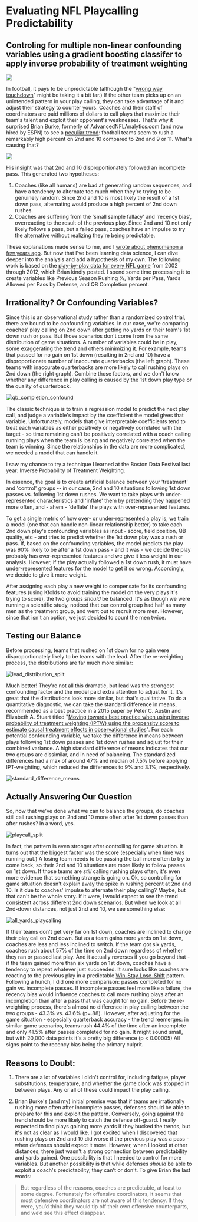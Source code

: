# Evaluating NFL Playcalling Predictability 

## Controling for multiple non-linear confounding variables using a gradient boosting classifer to apply inverse probability of treatment weighting

![](data/Bill_Belichik.jpeg)

In football, it pays to be unpredictable (although the "[wrong way touchdown](https://www.youtube.com/watch?v=l1UZy7SSdDI)" might be taking it a bit far.) If the other team picks up on an unintended pattern in your play calling, they can take advantage of it and adjust their strategy to counter yours. Coaches and their staff of coordinators are paid millions of dollars to call plays that maximize their team's talent and exploit their opponent's weaknesses. That's why it surprised Brian Burke, formerly of AdvancedNFLAnalytics.com (and now hired by ESPN) to see a [peculiar trend](http://archive.advancedfootballanalytics.com/2008/09/predictability-on-2nd-and-10.html): football teams seem to rush a remarkably high percent on 2nd and 10 compared to 2nd and 9 or 11. What's causing that? 

![](data/spike_in_rush_percent.png) 

His insight was that 2nd and 10 disproportionately followed an incomplete pass. This generated two hypotheses:

1.  Coaches (like all humans) are bad at generating random sequences, and have a tendency to alternate too much when they're trying to be genuinely random. Since 2nd and 10 is most likely the result of a 1st down pass, alternating would produce a high percent of 2nd down rushes.
2.  Coaches are suffering from the 'small sample fallacy' and 'recency bias', overreacting to the result of the previous play. Since 2nd and 10 not only likely follows a pass, but a failed pass, coaches have an impulse to try the alternative without realizing they're being predictable.

These explanations made sense to me, and I [wrote about phenomenon a few years ago](https://measureofdoubt.com/2011/06/15/game-theory-and-football-how-irrationality-affects-play-calling/). But now that I've been learning data science, I can dive deeper into the analysis and add a hypothesis of my own. The following work is based on the [play-by-play data for every NFL game](http://archive.advancedfootballanalytics.com/2010/04/play-by-play-data.html) from 2002 through 2012, which Brian kindly posted. I spend some time processing it to create variables like Previous Season Rushing %, Yards per Pass, Yards Allowed per Pass by Defense, and QB Completion percent.

## Irrationality? Or Confounding Variables?

Since this is an observational study rather than a randomized control trial, there are bound to be confounding variables. In our case, we're comparing coaches' play calling on 2nd down after getting no yards on their team's 1st down rush or pass. But those scenarios don't come from the same distribution of game situations. A number of variables could be in play, some exaggerating the trend and others minimizing it. For example, teams that passed for no gain on 1st down (resulting in 2nd and 10) have a disproportionate number of inaccurate quarterbacks (the left graph). These teams with inaccurate quarterbacks are more likely to call rushing plays on 2nd down (the right graph). Combine those factors, and we don't know whether any difference in play calling is caused by the 1st down play type or the quality of quarterback. 

![qb_completion_confound](data/QB_completion_confound.png) 

The classic technique is to train a regression model to predict the next play call, and judge a variable's impact by the coefficient the model gives that variable. Unfortunately, models that give interpretable coefficients tend to treat each variables as either positively or negatively correlated with the target - so time remaining can't be positively correlated with a coach calling running plays when the team is losing and negatively correlated when the team is winning. Since the relationships in the data are more complicated, we needed a model that can handle it. 

I saw my chance to try a technique I learned at the Boston Data Festival last year: Inverse Probability of Treatment Weighting. 

In essence, the goal is to create artificial balance between your 'treatment' and 'control' groups -- in our case, 2nd and 10 situations following 1st down passes vs. following 1st down rushes. We want to take plays with under-represented characteristics and 'inflate' them by pretending they happened more often, and - ahem - 'deflate' the plays with over-represented features.

To get a single metric of how over- or under-represented a play is, we train a model (one that can handle non-linear relationship better) to take each 2nd down play's confounding variables as input - score, field position, QB quality, etc - and tries to predict whether the 1st down play was a rush or pass. If, based on the confounding variables, the model predicts the play was 90% likely to be after a 1st down pass - and it was - we decide the play probably has over-represented features and we give it less weight in our analysis. However, if the play actually followed a 1st down rush, it must have under-represented features for the model to get it so wrong. Accordingly, we decide to give it more weight. 

After assigning each play a new weight to compensate for its confounding features (using Kfolds to avoid training the model on the very plays it's trying to score), the two groups *should* be balanced. It's as though we were running a scientific study, noticed that our control group had half as many men as the treatment group, and went out to recruit more men. However, since that isn't an option, we just decided to count the men twice.

## Testing our Balance

Before processing, teams that rushed on 1st down for no gain were disproportionately likely to be teams with the lead. After the re-weighting process, the distributions are far much more similar: 

![lead_distribution_split](data/Lead_distribution_split.png) 

Much better! They're not all this dramatic, but lead was the strongest confounding factor and the model paid extra attention to adjust for it. It's great that the distributions look more similar, but that's qualitative. To do a quantitative diagnostic, we can take the standard difference in means, recommended as a best practice in a 2015 paper by Peter C. Austin and Elizabeth A. Stuart titled "[Moving towards best practice when using inverse probability of treatment weighting (IPTW) using the propensity score to estimate causal treatment effects in observational studies](http://onlinelibrary.wiley.com/doi/10.1002/sim.6607/full)". For each potential confounding variable, we take the difference in means between plays following 1st down passes and 1st down rushes and adjust for their combined variance. A high standard difference of means indicates that our two groups are dissimilar, and in need of balancing. The standardized differences had a max of around 47% and median of 7.5% before applying IPT-weighting, which reduced the differences to 9% and 3.1%, respectively. 

![standard_difference_means](data/Standard_Difference_Means.png)

## Actually Answering Our Question

So, now that we've done what we can to balance the groups, do coaches still call rushing plays on 2nd and 10 more often after 1st down passes than after rushes? In a word, yes. 

![playcall_split](data/Playcall_Split.png) 

In fact, the pattern is even stronger after controlling for game situation. It turns out that the biggest factor was the score (especially when time was running out.) A losing team needs to be passing the ball more often to try to come back, so their 2nd and 10 situations are more likely to follow passes on 1st down. If those teams are *still* calling rushing plays often, it's even more evidence that something strange is going on. Ok, so controlling for game situation doesn't explain away the spike in rushing percent at 2nd and 10\. Is it due to coaches' impulse to alternate their play calling? Maybe, but that can't be the whole story. If it were, I would expect to see the trend consistent across different 2nd down scenarios. But when we look at all 2nd-down distances, not just 2nd and 10, we see something else: 

![all_yards_playcalling](data/all_yards_playcalling.png) 

If their teams don't get very far on 1st down, coaches are inclined to change their play call on 2nd down. But as a team gains more yards on 1st down, coaches are less and less inclined to switch. If the team got six yards, coaches rush about 57% of the time on 2nd down regardless of whether they ran or passed last play. And it actually reverses if you go beyond that - if the team gained more than six yards on 1st down, coaches have a tendency to repeat whatever just succeeded. It sure looks like coaches are reacting to the previous play in a predictable [Win-Stay Lose-Shift](https://en.wikipedia.org/wiki/Win%E2%80%93stay,_lose%E2%80%93switch) pattern. Following a hunch, I did one more comparison: passes completed for no gain vs. incomplete passes. If incomplete passes feel more like a failure, the recency bias would influence coaches to call more rushing plays after an incompletion than after a pass that was caught for no gain. Before the re-weighting process, there's almost no difference in play calling between the two groups - 43.3% vs. 43.6% (p=.88). However, after adjusting for the game situation - especially quarterback accuracy - the trend reemerges: in similar game scenarios, teams rush 44.4% of the time after an incomplete and only 41.5% after passes completed for no gain. It might sound small, but with 20,000 data points it's a pretty big difference (p < 0.00005) All signs point to the recency bias being the primary culprit.

## Reasons to Doubt:

1) There are a lot of variables I didn't control for, including fatigue, player substitutions, temperature, and whether the game clock was stopped in between plays. Any or all of these could impact the play calling. 

2) Brian Burke's (and my) initial premise was that if teams are irrationally rushing more often after incomplete passes, defenses should be able to prepare for this and exploit the pattern. Conversely, going against the trend should be more likely to catch the defense off-guard. I really expected to find plays gaining more yards if they bucked the trends, but it's not as clear as I would like. I got excited when I discovered that rushing plays on 2nd and 10 did worse if the previous play was a pass - when defenses should expect it more. However, when I looked at other distances, there just wasn't a strong connection between predictability and yards gained. One possibility is that I needed to control for more variables. But another possibility is that while defenses *should* be able to exploit a coach's predictability, they can't or don't. To give Brian the last words:

> But regardless of the reasons, coaches are predictable, at least to some degree. Fortunately for offensive coordinators, it seems that most defensive coordinators are not aware of this tendency. If they were, you’d think they would tip off their own offensive counterparts, and we’d see this effect disappear.